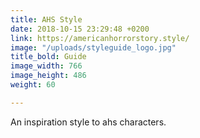 ```yaml
---
title: AHS Style
date: 2018-10-15 23:29:48 +0200
link: https://americanhorrorstory.style/
image: "/uploads/styleguide_logo.jpg"
title_bold: Guide
image_width: 766
image_height: 486
weight: 60

---
```

An inspiration style to ahs characters.